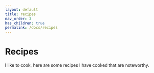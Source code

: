 ```yaml
---
layout: default
title: recipes
nav_order: 3
has_children: true
permalink: /docs/recipes
---
```


# Recipes

I like to cook, here are some recipes I have cooked that are noteworthy.